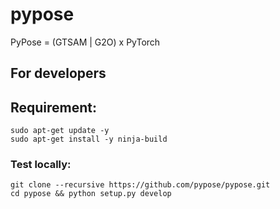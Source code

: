 # pypose
PyPose = (GTSAM | G2O) x PyTorch

## For developers

## Requirement:

    sudo apt-get update -y
    sudo apt-get install -y ninja-build

### Test locally:

    git clone --recursive https://github.com/pypose/pypose.git
    cd pypose && python setup.py develop
